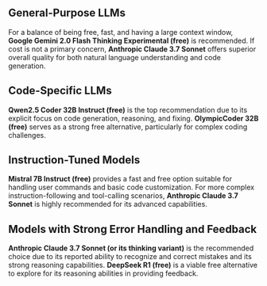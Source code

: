 ## General-Purpose LLMs

For a balance of being free, fast, and having a large context window, **Google Gemini 2.0 Flash Thinking Experimental (free)** is recommended. If cost is not a primary concern, **Anthropic Claude 3.7 Sonnet** offers superior overall quality for both natural language understanding and code generation.

## Code-Specific LLMs

**Qwen2.5 Coder 32B Instruct (free)** is the top recommendation due to its explicit focus on code generation, reasoning, and fixing. **OlympicCoder 32B (free)** serves as a strong free alternative, particularly for complex coding challenges.

## Instruction-Tuned Models

**Mistral 7B Instruct (free)** provides a fast and free option suitable for handling user commands and basic code customization. For more complex instruction-following and tool-calling scenarios, **Anthropic Claude 3.7 Sonnet** is highly recommended for its advanced capabilities.

## Models with Strong Error Handling and Feedback

**Anthropic Claude 3.7 Sonnet (or its thinking variant)** is the recommended choice due to its reported ability to recognize and correct mistakes and its strong reasoning capabilities. **DeepSeek R1 (free)** is a viable free alternative to explore for its reasoning abilities in providing feedback.